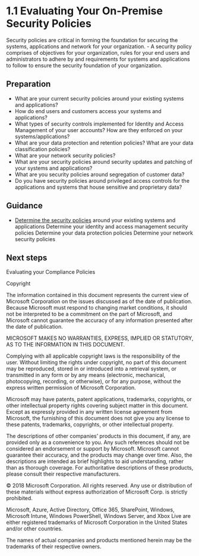 # 1.1 Evaluating Your On-Premise Security Policies

Security policies are critical in forming the foundation for securing the systems, applications and network for your organization. -
A security policy comprises of objectives for your organization, rules for your end users and administrators to adhere by and requirements for systems and applications to follow to ensure the security foundation of your organization. 



## Preparation 

- What are your current security policies around your existing systems and applications? 
- How do end users and customers access your systems and applications? 
- What types of security controls implemented for Identity and Access Management of your user accounts? How are they enforced on your systems/applications? 
- What are your data protection and retention policies? What are your data classification policies? 
- What are your network security policies? 
- What are your security policies around security updates and patching of your systems and applications? 
- What are you security policies around segregation of customer data? 
- Do you have security policies around privileged access controls for the applications and systems that house sensitive and proprietary data? 


## Guidance 

- [Determine the security policies](http://www.msn.com) around your existing systems and applications 
Determine your identity and access management security policies 
Determine your data protection policies 
Determine your network security policies 

## Next steps 

Evaluating your Compliance Policies 



Copyright 


The information contained in this document represents the current view of Microsoft Corporation on the issues discussed as of the date of publication. Because Microsoft must respond to changing market conditions, it should not be interpreted to be a commitment on the part of Microsoft, and Microsoft cannot guarantee the accuracy of any information presented after the date of publication. 

MICROSOFT MAKES NO WARRANTIES, EXPRESS, IMPLIED OR STATUTORY, AS TO THE INFORMATION IN THIS DOCUMENT. 

Complying with all applicable copyright laws is the responsibility of the user. Without limiting the rights under copyright, no part of this document may be reproduced, stored in or introduced into a retrieval system, or transmitted in any form or by any means (electronic, mechanical, photocopying, recording, or otherwise), or for any purpose, without the express written permission of Microsoft Corporation.  

Microsoft may have patents, patent applications, trademarks, copyrights, or other intellectual property rights covering subject matter in this document. Except as expressly provided in any written license agreement from Microsoft, the furnishing of this document does not give you any license to these patents, trademarks, copyrights, or other intellectual property.  

The descriptions of other companies’ products in this document, if any, are provided only as a convenience to you. Any such references should not be considered an endorsement or support by Microsoft. Microsoft cannot guarantee their accuracy, and the products may change over time. Also, the descriptions are intended as brief highlights to aid understanding, rather than as thorough coverage. For authoritative descriptions of these products, please consult their respective manufacturers. 

© 2018 Microsoft Corporation. All rights reserved. Any use or distribution of these materials without express authorization of Microsoft Corp. is strictly prohibited. 

Microsoft, Azure, Active Directory, Office 365, SharePoint, Windows, Microsoft Intune, Windows PowerShell, Windows Server, and Xbox Live are either registered trademarks of Microsoft Corporation in the United States and/or other countries. 

The names of actual companies and products mentioned herein may be the trademarks of their respective owners. 
